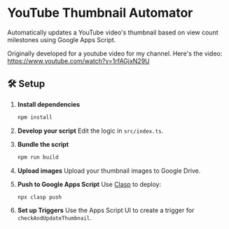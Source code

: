 # YouTube Thumbnail Automator

Automatically updates a YouTube video's thumbnail based on view count milestones using Google Apps Script.

Originally developed for a youtube video for my channel. Here's the video: https://www.youtube.com/watch?v=1rfAGjxN29U


## 🛠 Setup

1. **Install dependencies**
   ```bash
   npm install

2. **Develop your script**
   Edit the logic in `src/index.ts`.

3. **Bundle the script**
   ```bash
   npm run build
   ```

4. **Upload images**
   Upload your thumbnail images to Google Drive.

5. **Push to Google Apps Script**
   Use [Clasp](https://github.com/google/clasp) to deploy:
   ```bash
   npx clasp push
   ```

6. **Set up Triggers**
   Use the Apps Script UI to create a trigger for `checkAndUpdateThumbnail`.
